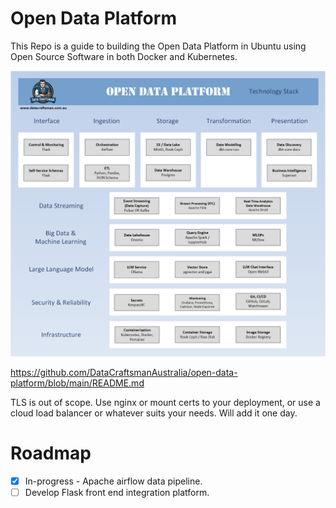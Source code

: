 # Open Data Platform

This Repo is a guide to building the Open Data Platform in Ubuntu using Open Source Software in both Docker and Kubernetes.

![Open Data Platform ](https://github.com/DataCraftsmanAustralia/open-data-platform/blob/main/images/technology-architecture.png)

https://github.com/DataCraftsmanAustralia/open-data-platform/blob/main/README.md

TLS is out of scope. Use nginx or mount certs to your deployment, or use a cloud load balancer or whatever suits your needs. Will add it one day.

# Roadmap

- [x] In-progress - Apache airflow data pipeline.
- [ ] Develop Flask front end integration platform.
